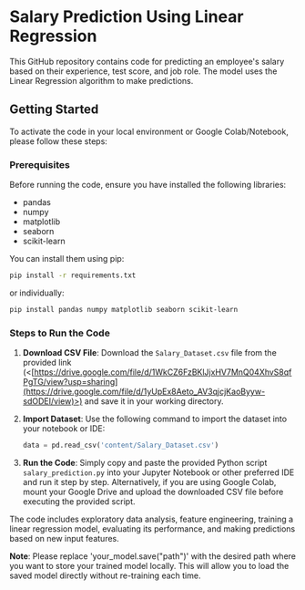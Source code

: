  # Salary Prediction Using Linear Regression

This GitHub repository contains code for predicting an employee's salary based on their experience, test score, and job role. The model uses the Linear Regression algorithm to make predictions.

## Getting Started

To activate the code in your local environment or Google Colab/Notebook, please follow these steps:

### Prerequisites

Before running the code, ensure you have installed the following libraries:

* pandas
* numpy
* matplotlib
* seaborn
* scikit-learn

You can install them using pip:
```bash
pip install -r requirements.txt
```
or individually:
```bash
pip install pandas numpy matplotlib seaborn scikit-learn
```

### Steps to Run the Code

1. **Download CSV File**: Download the `Salary_Dataset.csv` file from the provided link (<[https://drive.google.com/file/d/1WkCZ6FzBKlJjxHV7MnQ04XhvS8qfPgTG/view?usp=sharing](https://drive.google.com/file/d/1yUpEx8Aeto_AV3qjcjKaoByyw-sdODEI/view)>) and save it in your working directory.

2. **Import Dataset**: Use the following command to import the dataset into your notebook or IDE:
   ```python
   data = pd.read_csv('content/Salary_Dataset.csv')
   ```

3. **Run the Code**: Simply copy and paste the provided Python script `salary_prediction.py` into your Jupyter Notebook or other preferred IDE and run it step by step. Alternatively, if you are using Google Colab, mount your Google Drive and upload the downloaded CSV file before executing the provided script.

The code includes exploratory data analysis, feature engineering, training a linear regression model, evaluating its performance, and making predictions based on new input features.

**Note**: Please replace 'your_model.save("path")' with the desired path where you want to store your trained model locally. This will allow you to load the saved model directly without re-training each time.
